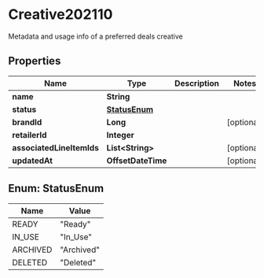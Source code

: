 

# Creative202110

Metadata and usage info of a preferred deals creative

## Properties

| Name | Type | Description | Notes |
|------------ | ------------- | ------------- | -------------|
|**name** | **String** |  |  |
|**status** | [**StatusEnum**](#StatusEnum) |  |  |
|**brandId** | **Long** |  |  [optional] |
|**retailerId** | **Integer** |  |  |
|**associatedLineItemIds** | **List&lt;String&gt;** |  |  [optional] |
|**updatedAt** | **OffsetDateTime** |  |  [optional] |



## Enum: StatusEnum

| Name | Value |
|---- | -----|
| READY | &quot;Ready&quot; |
| IN_USE | &quot;In_Use&quot; |
| ARCHIVED | &quot;Archived&quot; |
| DELETED | &quot;Deleted&quot; |



